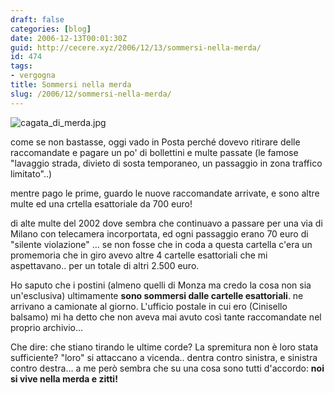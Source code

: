 ```yaml
---
draft: false
categories: [blog]
date: 2006-12-13T00:01:30Z
guid: http://cecere.xyz/2006/12/13/sommersi-nella-merda/
id: 474
tags:
- vergogna
title: Sommersi nella merda
slug: /2006/12/sommersi-nella-merda/
---
```


<img alt="cagata_di_merda.jpg" id="image473" src="http://cecere.xyz/wp-content/uploads/sites/3/2006/12/cagata_di_merda.jpg" />

come se non bastasse, oggi vado in Posta perché dovevo ritirare delle raccomandate e pagare un po' di bollettini e multe passate (le famose "lavaggio strada, divieto di sosta temporaneo, un passaggio in zona traffico limitato"..)

mentre pago le prime, guardo le nuove raccomandate arrivate, e sono altre multe ed una crtella esattoriale da 700 euro!

di alte multe del 2002 dove sembra che continuavo a passare per una via di Milano con telecamera incorportata, ed ogni passaggio erano 70 euro di "silente violazione" … se non fosse che in coda a questa cartella c'era un promemoria che in giro avevo altre 4 cartelle esattoriali che mi aspettavano.. per un totale di altri 2.500 euro.

Ho saputo che i postini (almeno quelli di Monza ma credo la cosa non sia un'esclusiva) ultimamente **sono sommersi dalle cartelle esattoriali**. ne arrivano a camionate al giorno. L'ufficio postale in cui ero (Cinisello balsamo) mi ha detto che non aveva mai avuto così tante raccomandate nel proprio archivio…

Che dire: che stiano tirando le ultime corde? La spremitura non è loro stata sufficiente? "loro" si attaccano a vicenda.. dentra contro sinistra, e sinistra contro destra… a me però sembra che su una cosa sono tutti d'accordo: **noi si vive nella merda e zitti!**